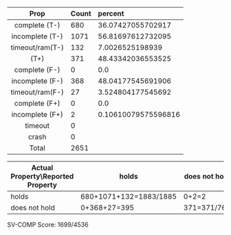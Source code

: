 
| Prop | Count | percent |
|:----:|:------|:--|
|complete   (T-)|680| 36.07427055702917 |
|incomplete (T-)|1071|56.81697612732095 |
|timeout/ram(T-)|132|7.0026525198939 |
|           (T+)|371|48.43342036553525 |
|complete   (F-)|0|0.0 |
|incomplete (F-)|368|48.04177545691906 |
|timeout/ram(F-)|27|3.524804177545692 |
|complete   (F+)|0|0.0 |
|incomplete (F+)|2|0.10610079575596816 |
|timeout        |0| |
|crash          |0| |
|Total          |2651| |

| Actual Property\Reported Property | holds | does not hold |
|------------------------------------|-------|---------------|
| holds | 680+1071+132=1883/1885 | 0+2=2 |
| does not hold | 0+368+27=395 | 371=371/766 |

SV-COMP Score: 1699/4536

